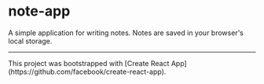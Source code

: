# note-app

A simple application for writing notes. Notes are saved in your browser's local
storage.

---

<footer>
This project was bootstrapped with [Create React App](https://github.com/facebook/create-react-app).
</footer>
